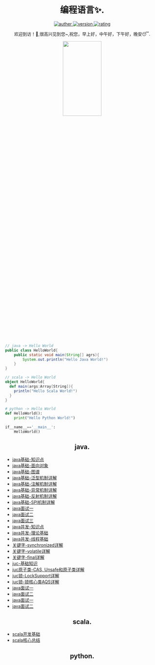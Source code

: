 <h1 align="center">编程语言✨.</h1>
<p align="center">
 <a href="https://github.com/Walhalla-Summary/Programming_Languages">
 <img alt="auther" src="https://img.shields.io/badge/auther-Walhalla-orange">
 </a>
 <a href="https://github.com/Walhalla-Summary/Programming_Languages">
 <img alt="version" src="https://img.shields.io/badge/version-1.0.1-blue.svg">
 </a>
 <a href="https://github.com/Walhalla-Summary/Programming_Languages">
  <img alt="rating" src="https://img.shields.io/badge/rating-★★★☆☆-brightgreen">
 </a> 
</p>
<p align="center">
 <p align="center"> 欢迎到访！🎈,很高兴见到您~,祝您，早上好，中午好，下午好，晚安😴. </p>
</p>

<p align="center">
 <a href="https://github.com/Walhalla-Summary">
 <img  src="https://github.com/Walhalla-Summary/Walhalla-Summary/blob/master/%E5%BE%AE%E4%BF%A1%E5%9B%BE%E7%89%87_20220526142602.png" width="50%" height="25%">
 </a>
</p>

```java
// java -> Hello World
public class HelloWorld{
    public static void main(String[] agrs){
        System.out.println("Hello Java World!")
    }
}
```

```scala
// scala -> Hello World
object HelloWorld{
  def main(args:Array[String]){
    println("Hello Scala World!")
  }
}
```

```python
# python -> Hello World
def HelloWorld():
    print("Hello Python World!")
    
if__name__=='__main__':
    HelloWorld()
```
<h2 align="center">java.</h2>

* [java基础-知识点](https://github.com/Walhalla-Summary/Programming_Languages/blob/master/Java/Java%E5%9F%BA%E7%A1%80/1_Java%E5%9F%BA%E7%A1%80-%E7%9F%A5%E8%AF%86%E7%82%B9.md)
* [java基础-面向对象](https://github.com/Walhalla-Summary/Programming_Languages/blob/master/Java/Java%E5%9F%BA%E7%A1%80/2_Java%E5%9F%BA%E7%A1%80-%E9%9D%A2%E5%90%91%E5%AF%B9%E8%B1%A1.md)
* [java基础-图谱](https://github.com/Walhalla-Summary/Programming_Languages/blob/master/Java/Java%E5%9F%BA%E7%A1%80/3_Java%E5%9F%BA%E7%A1%80-%E5%9B%BE%E8%B0%B1%20%26%20Q%20%20A.md)
* [java基础-泛型机制详解](https://github.com/Walhalla-Summary/Programming_Languages/blob/master/Java/Java%E5%9F%BA%E7%A1%80/4_Java%E5%9F%BA%E7%A1%80-%E6%B3%9B%E5%9E%8B%E6%9C%BA%E5%88%B6%E8%AF%A6%E8%A7%A3.md)
* [java基础-注解机制详解](https://github.com/Walhalla-Summary/Programming_Languages/blob/master/Java/Java%E5%9F%BA%E7%A1%80/5_Java%E5%9F%BA%E7%A1%80-%E6%B3%A8%E8%A7%A3%E6%9C%BA%E5%88%B6%E8%AF%A6%E8%A7%A3.md)
* [java基础-异常机制详解](https://github.com/Walhalla-Summary/Programming_Languages/blob/master/Java/Java%E5%9F%BA%E7%A1%80/6_Java%E5%9F%BA%E7%A1%80-%E5%BC%82%E5%B8%B8%E6%9C%BA%E5%88%B6%E8%AF%A6%E8%A7%A3.md)
* [java基础-反射机制详解](https://github.com/Walhalla-Summary/Programming_Languages/blob/master/Java/Java%E5%9F%BA%E7%A1%80/7_Java%E5%9F%BA%E7%A1%80-%E5%8F%8D%E5%B0%84%E6%9C%BA%E5%88%B6%E8%AF%A6%E8%A7%A3.md)
* [java基础-SPI机制详解](https://github.com/Walhalla-Summary/Programming_Languages/blob/master/Java/Java%E5%9F%BA%E7%A1%80/8_Java%E5%9F%BA%E7%A1%80-SPI%E6%9C%BA%E5%88%B6%E8%AF%A6%E8%A7%A3.md)
* [java面试一](https://github.com/Walhalla-Summary/Programming_Languages/blob/master/Java/Java%E5%9F%BA%E7%A1%80/JAVA%E5%9F%BA%E7%A1%80%E6%80%BB%E7%BB%9301.md)
* [java面试二](https://github.com/Walhalla-Summary/Programming_Languages/blob/master/Java/Java%E5%9F%BA%E7%A1%80/JAVA%E5%9F%BA%E7%A1%80%E6%80%BB%E7%BB%9302.md)
* [java面试三](https://github.com/Walhalla-Summary/Programming_Languages/blob/master/Java/Java%E5%9F%BA%E7%A1%80/3_Java%E5%9F%BA%E7%A1%80-%E5%9B%BE%E8%B0%B1%20%26%20Q%20%20A.md)
* [java并发-知识点](https://github.com/Walhalla-Summary/Programming_Languages/blob/master/Java/Java%E5%A4%9A%E7%BA%BF%E7%A8%8B%26JUC/1_Java%E9%AB%98%E5%B9%B6%E5%8F%91%E7%9F%A5%E8%AF%86%E8%AF%A6%E8%A7%A3.md)
* [java并发-理论基础](https://github.com/Walhalla-Summary/Programming_Languages/blob/master/Java/Java%E5%A4%9A%E7%BA%BF%E7%A8%8B%26JUC/2_Java%E5%B9%B6%E5%8F%91-%E7%90%86%E8%AE%BA%E5%9F%BA%E7%A1%80.md)
* [java并发-线程基础](https://github.com/Walhalla-Summary/Programming_Languages/blob/master/Java/Java%E5%A4%9A%E7%BA%BF%E7%A8%8B%26JUC/3_Java%20%E5%B9%B6%E5%8F%91%20-%20%E7%BA%BF%E7%A8%8B%E5%9F%BA%E7%A1%80.md)
* [关键字-synchronized详解](https://github.com/Walhalla-Summary/Programming_Languages/blob/master/Java/Java%E5%A4%9A%E7%BA%BF%E7%A8%8B%26JUC/4_%E5%85%B3%E9%94%AE%E5%AD%97%20synchronized%E8%AF%A6%E8%A7%A3.md)
* [关键字-volatile详解](https://github.com/Walhalla-Summary/Programming_Languages/blob/master/Java/Java%E5%A4%9A%E7%BA%BF%E7%A8%8B%26JUC/5_%E5%85%B3%E9%94%AE%E5%AD%97%20volatile%E8%AF%A6%E8%A7%A3.md)
* [关键字-final详解](https://github.com/Walhalla-Summary/Programming_Languages/blob/master/Java/Java%E5%A4%9A%E7%BA%BF%E7%A8%8B%26JUC/6_%E5%85%B3%E9%94%AE%E5%AD%97%20final%E8%AF%A6%E8%A7%A3.md)
* [juc-基础知识](https://github.com/Walhalla-Summary/Programming_Languages/blob/master/Java/Java%E5%A4%9A%E7%BA%BF%E7%A8%8B%26JUC/7_JUC%20-%20%E7%B1%BB%E6%B1%87%E6%80%BB%E5%92%8C%E5%AD%A6%E4%B9%A0%E6%8C%87%E5%8D%97.md)
* [juc原子类-CAS, Unsafe和原子类详解](https://github.com/Walhalla-Summary/Programming_Languages/blob/master/Java/Java%E5%A4%9A%E7%BA%BF%E7%A8%8B%26JUC/8_JUC%E5%8E%9F%E5%AD%90%E7%B1%BB%20CAS%2C%20Unsafe%E5%92%8C%E5%8E%9F%E5%AD%90%E7%B1%BB%E8%AF%A6%E8%A7%A3.md)
* [juc锁-LockSupport详解](https://github.com/Walhalla-Summary/Programming_Languages/blob/master/Java/Java%E5%A4%9A%E7%BA%BF%E7%A8%8B%26JUC/9_JUC%E9%94%81%20LockSupport%E8%AF%A6%E8%A7%A3.md)
* [juc锁-锁核心类AQS详解](https://github.com/Walhalla-Summary/Programming_Languages/blob/master/Java/Java%E5%A4%9A%E7%BA%BF%E7%A8%8B%26JUC/10_JUC%E9%94%81%20%E9%94%81%E6%A0%B8%E5%BF%83%E7%B1%BBAQS%E8%AF%A6%E8%A7%A3.md)
* [java面试一](https://github.com/Walhalla-Summary/Programming_Languages/blob/master/Java/Java%E5%9F%BA%E7%A1%80/JAVA%E5%9F%BA%E7%A1%80%E6%80%BB%E7%BB%9301.md)
* [java面试二](https://github.com/Walhalla-Summary/Programming_Languages/blob/master/Java/Java%E5%9F%BA%E7%A1%80/JAVA%E5%9F%BA%E7%A1%80%E6%80%BB%E7%BB%9302.md)
* [java面试一](https://github.com/Walhalla-Summary/Programming_Languages/blob/master/Java/Java%E5%9F%BA%E7%A1%80/JAVA%E5%9F%BA%E7%A1%80%E6%80%BB%E7%BB%9301.md)
* [java面试二](https://github.com/Walhalla-Summary/Programming_Languages/blob/master/Java/Java%E5%9F%BA%E7%A1%80/JAVA%E5%9F%BA%E7%A1%80%E6%80%BB%E7%BB%9302.md)



<h2 align="center">scala.</h2>

* [scala开发基础](https://github.com/Walhalla-Summary/Programming_Languages/blob/master/Scala/Spark%E5%BC%80%E5%8F%91%E5%9F%BA%E7%A1%80%E4%B9%8BScala%E5%88%A9%E5%89%91.md)
* [scala核心总结](https://github.com/Walhalla-Summary/Programming_Languages/blob/master/Scala/Scala%E6%A0%B8%E5%BF%83%E6%80%BB%E7%BB%93.md)

<h2 align="center">python.</h2>

